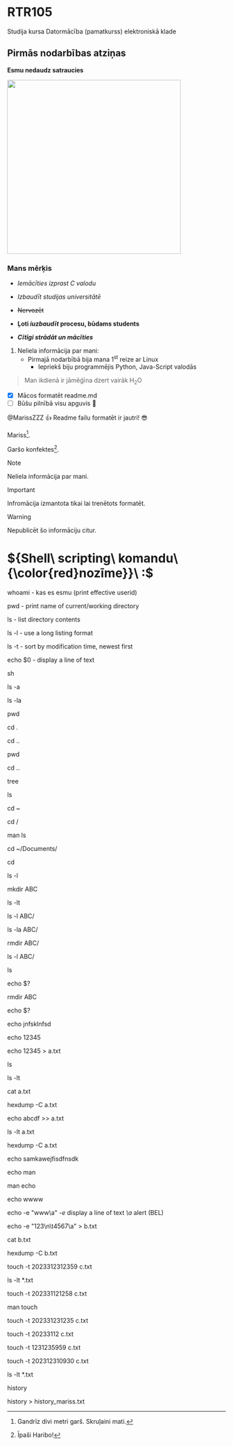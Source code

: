 # RTR105
Studija kursa Datormācība (pamatkurss) elektroniskā klade

## Pirmās nodarbības atziņas

**Esmu nedaudz satraucies**

<img src="https://vectorportal.com/storage/KkAWxEsRaTRjdsTVPoNJFrR9Hqrxk9j7iYeVqfsz.jpg" width="400" height="400" />

### Mans mērķis
- _Iemācīties izprast C valodu_

- *Izbaudīt studijas universitātē*

- ~~Nervozēt~~

- **Ļoti _iuzbaudīt_ procesu, būdams students**

- ***Cītīgi strādāt un mācīties***
 
1. Neliela informācija par mani:
   - Pirmajā nodarbībā bija mana 1<sup>st</sup> reize ar Linux
     - Iepriekš biju programmējis Python, Java-Script valodās
> Man ikdienā ir jāmēģīna dzert vairāk H<sub>2</sub>O

- [x] Mācos formatēt readme.md
- [ ] Būšu pilnībā visu apguvis :tada:

@MarissZZZ :+1: Readme failu formatēt ir jautri! :sunglasses:

Mariss[^1].

Garšo konfektes[^2].

[^1]: Gandrīz divi metri garš. 
Skruļaini mati.

[^2]: Īpaši Haribo!

> [!NOTE]
> Neliela informācija par mani.

> [!IMPORTANT]
> Infromācija izmantota tikai lai trenētots formatēt.

> [!WARNING]
> Nepublicēt šo informāciju citur.

# ${Shell\ scripting\ komandu\ {\color{red}nozīme}}\ :$

whoami - kas es esmu (print effective userid)

pwd - print name of current/working directory

ls - list directory contents

ls -l - use a long listing format

ls -t - sort by modification time, newest first

echo $0 - display a line of text

sh

ls -a

ls -la

pwd

cd .

cd ..

pwd

cd ..

tree

ls

cd ~

cd /

man ls

cd ~/Documents/

cd

ls -l

mkdir ABC

ls -lt

ls -l ABC/

ls -la ABC/

rmdir ABC/

ls -l ABC/

ls

echo $?

rmdir ABC

echo $?

echo jnfsklnfsd

echo 12345

echo 12345 > a.txt

ls

ls -lt

cat a.txt

hexdump -C a.txt

echo abcdf >> a.txt

ls -lt a.txt

hexdump -C a.txt

echo samkawejfisdfnsdk

echo man

man echo

echo wwww

echo -e "www\a" *-e* display a line of text *\a* alert (BEL)

echo -e "123\n\t4567\a" > b.txt

cat b.txt

hexdump -C b.txt

touch -t 2023312312359 c.txt

ls -lt *.txt

touch -t 202331121258 c.txt

man touch

touch -t 202331231235 c.txt

touch -t 20233112 c.txt

touch -t 1231235959 c.txt

touch -t 202312310930 c.txt

ls -lt *.txt

history

history > history_mariss.txt
